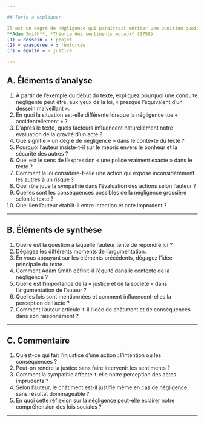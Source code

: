 ```yaml
---

## Texte à expliquer

Il est un degré de négligence qui paraîtrait mériter une punition quoique cette négligence n’occasionne aucun dommage à personne. Si une personne jetait une grosse pierre dans une voie publique du haut d’un mur sans en avertir les passants, et sans regarder où elle pourrait tomber, elle mériterait certainement une punition. Une police vraiment exacte châtierait une action si absurde, même si elle n’avait fait aucun mal. La personne qui s’en rend coupable fait preuve d’un mépris insolent envers le bonheur et la sécurité des autres. Il y a une injustice réelle dans cette conduite. Cette personne expose inconsidérément son prochain à ce qu’aucun homme de bon sens ne voudrait risquer ; de toute évidence elle manque du sens de ce qui est dû à ses semblables, et qui est la base de la justice et de la société. Une négligence grossière est donc, selon la loi, presque l’équivalent d’un dessein<sup>1</sup> malveillant. Quand des conséquences malheureuses découlent d’une telle insouciance, la personne qui en est coupable est souvent châtiée comme si ces conséquences avaient réellement été dans son intention ; sa conduite qui était seulement insouciante et insolente, et qui méritait punition, est considérée comme atroce et passible du châtiment le plus sévère. Si une personne en tue accidentellement une autre par l’action imprudente mentionnée ci-dessus, elle est, selon les lois de nombreux pays, et notamment selon la vieille loi d’Écosse, passible du châtiment suprême. Bien que ce soit sans nul doute excessivement sévère, ce n’est pas du tout contraire à nos sentiments naturels. Notre juste indignation contre la folie et l’inhumanité de cette conduite est exaspérée<sup>2</sup> par notre sympathie avec l’infortuné qui en souffre. Rien, pourtant, ne choquerait plus notre sens naturel de l’équité<sup>3</sup> que de mener un homme à l’échafaud simplement pour avoir jeté avec insouciance une pierre dans la rue, sans faire de mal à personne.  
**Adam Smith**, *Théorie des sentiments moraux* (1759)  
(1) « dessein » : projet  
(2) « exaspérée » : renforcée  
(3) « équité » : justice  

---
```


## A. Éléments d’analyse

1. À partir de l’exemple du début du texte, expliquez pourquoi une conduite négligente peut être, aux yeux de la loi, « presque l’équivalent d’un dessein malveillant ».
2. En quoi la situation est-elle différente lorsque la négligence tue « accidentellement » ?
3. D’après le texte, quels facteurs influencent naturellement notre évaluation de la gravité d’un acte ?
4. Que signifie « un degré de négligence » dans le contexte du texte ?
5. Pourquoi l’auteur insiste-t-il sur le mépris envers le bonheur et la sécurité des autres ?
6. Quel est le sens de l’expression « une police vraiment exacte » dans le texte ?
7. Comment la loi considère-t-elle une action qui expose inconsidérément les autres à un risque ?
8. Quel rôle joue la sympathie dans l’évaluation des actions selon l’auteur ?
9. Quelles sont les conséquences possibles de la négligence grossière selon le texte ?
10. Quel lien l’auteur établit-il entre intention et acte imprudent ?

---

## B. Éléments de synthèse

1. Quelle est la question à laquelle l’auteur tente de répondre ici ?
2. Dégagez les différents moments de l’argumentation.
3. En vous appuyant sur les éléments précédents, dégagez l’idée principale du texte.
4. Comment Adam Smith définit-il l’équité dans le contexte de la négligence ?
5. Quelle est l’importance de la « justice et de la société » dans l’argumentation de l’auteur ?
6. Quelles lois sont mentionnées et comment influencent-elles la perception de l’acte ?
7. Comment l’auteur articule-t-il l’idée de châtiment et de conséquences dans son raisonnement ?

---

## C. Commentaire

1. Qu’est-ce qui fait l’injustice d’une action : l’intention ou les conséquences ?
2. Peut-on rendre la justice sans faire intervenir les sentiments ?
3. Comment la sympathie affecte-t-elle notre perception des actes imprudents ?
4. Selon l’auteur, le châtiment est-il justifié même en cas de négligence sans résultat dommageable ?
5. En quoi cette réflexion sur la négligence peut-elle éclairer notre compréhension des lois sociales ?

---